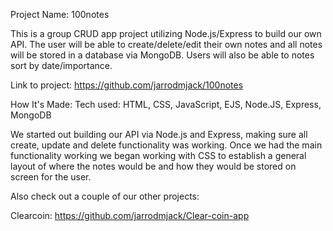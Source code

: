 
Project Name: 100notes

This is a group CRUD app project utilizing Node.js/Express to build our own API. The user will be able to create/delete/edit their own notes and all notes will be stored in a database via MongoDB. Users will also be able to notes sort by date/importance.

Link to project: https://github.com/jarrodmjack/100notes

How It's Made: Tech used: HTML, CSS, JavaScript, EJS, Node.JS, Express, MongoDB

We started out building our API via Node.js and Express, making sure all create, update and delete functionality was working. 
Once we had the main functionality working we began working with CSS to establish a general layout of where the notes would be and how they would be stored on screen for the user. 

<!-- Lessons Learned: No matter what your experience level, being an engineer means continuously learning. Every time you build something you always have those whoa this is awesome or fuck yeah I did it! moments. This is where you should share those moments! Recruiters and interviewers love to see that you're self-aware and passionate about growing. -->

Also check out a couple of our other projects:

Clearcoin: https://github.com/jarrodmjack/Clear-coin-app
